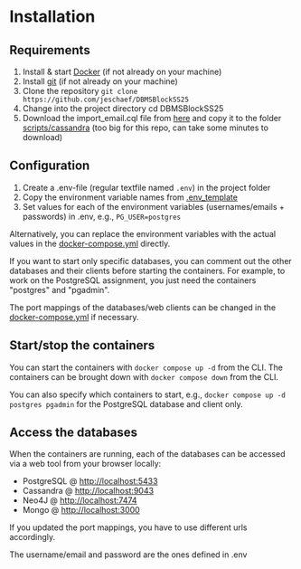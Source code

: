 # Installation

## Requirements

1. Install & start [Docker](https://docs.docker.com/get-started/get-docker/) (if not already on your machine)
2. Install [git](https://git-scm.com/book/en/v2/Getting-Started-Installing-Git) (if not already on your machine)
3. Clone the repository `git clone https://github.com/jeschaef/DBMSBlockSS25`
4. Change into the project directory cd DBMSBlockSS25
5. Download the import_email.cql file from [here](https://hessenbox-a10.rz.uni-frankfurt.de/getlink/fi76drYoUYfX4TMo42SVkN/import_email.cql) and copy it to the folder [scripts/cassandra](scripts/cassandra) (too big for this repo, can take some minutes to download)

## Configuration

1. Create a .env-file (regular textfile named `.env`) in the project folder
2. Copy the environment variable names from [.env_template](.env_template)
3. Set values for each of the environment variables (usernames/emails + passwords) in .env, e.g., `PG_USER=postgres`

Alternatively, you can replace the environment variables with the actual values in the [docker-compose.yml](docker-compose.yml) directly.

If you want to start only specific databases, you can comment out the other databases and their clients before starting the containers. 
For example, to work on the PostgreSQL assignment, you just need the containers "postgres" and "pgadmin".

The port mappings of the databases/web clients can be changed in the [docker-compose.yml](docker-compose.yml) if necessary.

## Start/stop the containers

You can start the containers with `docker compose up -d` from the CLI. 
The containers can be brought down with `docker compose down` from the CLI.

You can also specify which containers to start, e.g., `docker compose up -d postgres pgadmin` for the PostgreSQL database and client only.

## Access the databases

When the containers are running, each of the databases can be accessed via a web tool from your browser locally:
- PostgreSQL @ [http://localhost:5433](http://localhost:5433)
- Cassandra @ [http://localhost:9043](http://localhost:9043)
- Neo4J @ [http://localhost:7474](http://localhost:7474)
- Mongo @ [http://localhost:3000](http://localhost:3000)

If you updated the port mappings, you have to use different urls accordingly.

The username/email and password are the ones defined in .env